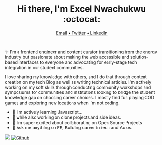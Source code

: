 


<div align="center">
<h1> Hi there, I'm Excel Nwachukwu :octocat:</h1>

<a href="mailto:exceln646@gmail.com">Email</a>
<a href="https://twitter.com/trillionclues"> • Twitter</a>
<a href="https://www.linkedin.com/in/trillionclues-excel/"> • LinkedIn</a>
</div>
 
</br>
<div>
<p>✨ I'm a frontend engineer and content curator transitioning from the energy industry but passionate about making the web accessible and solution-based interfaces to everyone and advocating for early-stage tech integration in our student communities.</p>

<p>I love sharing my knowledge with others, and I do that through content creation on my tech Blog as well as writing technical articles. I'm actively working on my soft skills through conducting community workshops and symposiums for communities and institutions looking to bridge the student knowledge gap on choosing career choices. I mostly find fun playing COD games and exploring new locations when I'm not coding.</p>
  </div>

- 🌱 I'm actively learning Javascript...
- 🌱 while also working on clone projects and side ideas.
- 👯 I’m super excited about collaborating on Open Source Projects
- 💬 Ask me anything on FE, Building career in tech and Autos.
 



![](https://komarev.com/ghpvc/?username=trillionclues&color=grey&label=PROFILE+VIEWS)
[![Github](https://img.shields.io/github/followers/trillionclues?label=Follow&style=social)](https://github.com/trillionclues)
</br>
<br />


<!--
![Excel's Github stats](https://github-readme-stats.vercel.app/api?username=trillionclues&show_icons=true&theme=tokyonight)
![Top Langs] (https://readme-stats-cfgj2cxdy.vercel.app/api/top-langs/?username=trillionclues&hide=php&theme=tokyonight)
-->
<!-- <br />
<div>
<a href="https://github-readme-stats.vercel.app/api?username=trillionclues&theme=tokyonight"> <img  align="left" src="https://github-readme-stats.vercel.app/api?username=trillionclues&count_private=true&show_icons=true&theme=tokyonight" /></a>
<a href="https://github-readme-stats.vercel.app/api/top-langs/?username=trillioncues&hide=php&theme=tokyonight"><img align="left" src="https://github-readme-stats.vercel.app/api/top-langs/?username=trillionclues&hide=php&theme=tokyonight" /></a>
</div> -->
